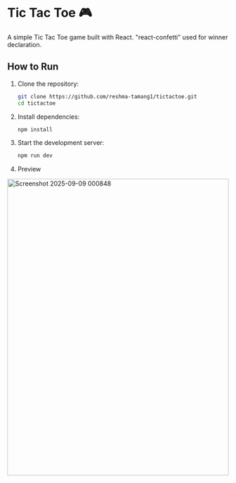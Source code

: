 # Tic Tac Toe 🎮

A simple Tic Tac Toe game built with React.
"react-confetti" used for winner declaration.
## How to Run
1. Clone the repository:
   ```bash
   git clone https://github.com/reshma-tamang1/tictactoe.git
   cd tictactoe
2. Install dependencies:
   ```bash
   npm install

3. Start the development server:
   ```bash
   npm run dev

4. Preview

<img width="504" height="675" alt="Screenshot 2025-09-09 000848" src="https://github.com/user-attachments/assets/87ce87c7-676f-467b-894c-f41473383705" />
